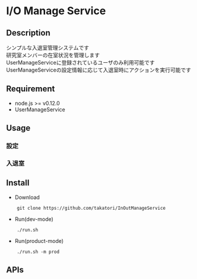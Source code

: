 I/O Manage Service
==================

## Description
シンプルな入退室管理システムです  
研究室メンバーの在室状況を管理します  
UserManageServiceに登録されているユーザのみ利用可能です  
UserManageServiceの設定情報に応じて入退室時にアクションを実行可能です

## Requirement
* node.js >= v0.12.0
* UserManageService

## Usage
### 設定


### 入退室

## Install
* Download
```
    git clone https://github.com/takatori/InOutManageService
```
* Run(dev-mode)
```
    ./run.sh
```
* Run(product-mode)
```
    ./run.sh -m prod
```
    
## APIs






